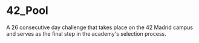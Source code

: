 # 42_Pool
A 26 consecutive day challenge that takes place on the 42 Madrid campus and serves as the final step in the academy's selection process. 

